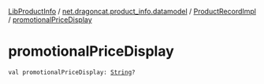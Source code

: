 [LibProductInfo](../../index.md) / [net.dragoncat.product_info.datamodel](../index.md) / [ProductRecordImpl](index.md) / [promotionalPriceDisplay](./promotional-price-display.md)

# promotionalPriceDisplay

`val promotionalPriceDisplay: `[`String`](https://kotlinlang.org/api/latest/jvm/stdlib/kotlin/-string/index.html)`?`